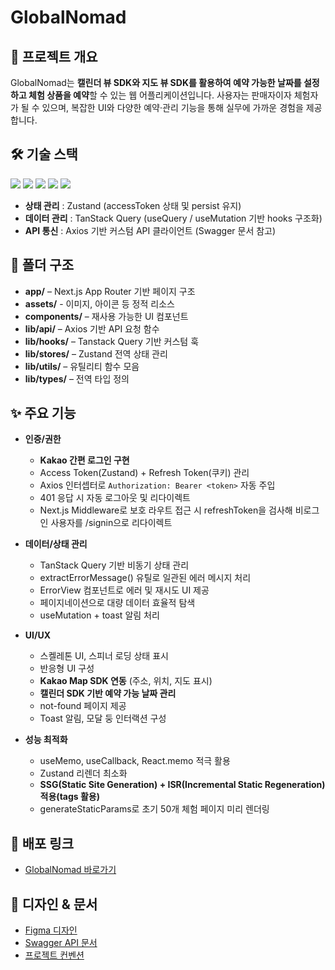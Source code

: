 # GlobalNomad

## 📌 프로젝트 개요
GlobalNomad는 **캘린더 뷰 SDK와 지도 뷰 SDK를 활용하여 예약 가능한 날짜를 설정하고 체험 상품을 예약**할 수 있는 웹 어플리케이션입니다. 사용자는 판매자이자 체험자가 될 수 있으며, 복잡한 UI와 다양한 예약·관리 기능을 통해 실무에 가까운 경험을 제공합니다.

## 🛠 기술 스택
<p align="left"> 
  <img src="https://img.shields.io/badge/HTML5-E34F26?style=flat&logo=html5&logoColor=white"/> 
  <img src="https://img.shields.io/badge/Tailwind%20CSS-06B6D4?style=flat&logo=tailwindcss&logoColor=white"/> 
  <img src="https://img.shields.io/badge/TypeScript-3178C6?style=flat&logo=typescript&logoColor=white"/> 
  <img src="https://img.shields.io/badge/React-61DAFB?style=flat&logo=react&logoColor=black"/>
  <img src="https://img.shields.io/badge/Next.js-000000?style=flat&logo=nextdotjs&logoColor=white"/> 
</p>

- **상태 관리** : Zustand (accessToken 상태 및 persist 유지)
- **데이터 관리** : TanStack Query (useQuery / useMutation 기반 hooks 구조화)
- **API 통신** : Axios 기반 커스텀 API 클라이언트 (Swagger 문서 참고)

## 📂 폴더 구조
- **app/** – Next.js App Router 기반 페이지 구조
- **assets/** - 이미지, 아이콘 등 정적 리소스
- **components/** – 재사용 가능한 UI 컴포넌트
- **lib/api/** – Axios 기반 API 요청 함수
- **lib/hooks/** – Tanstack Query 기반 커스텀 훅
- **lib/stores/** – Zustand 전역 상태 관리
- **lib/utils/** – 유틸리티 함수 모음
- **lib/types/** – 전역 타입 정의

## ✨ 주요 기능
- **인증/권한**
  - **Kakao 간편 로그인 구현**
  - Access Token(Zustand) + Refresh Token(쿠키) 관리
  - Axios 인터셉터로 `Authorization: Bearer <token>` 자동 주입
  - 401 응답 시 자동 로그아웃 및 리다이렉트
  - Next.js Middleware로 보호 라우트 접근 시 refreshToken을 검사해 비로그인 사용자를 /signin으로 리다이렉트
  
- **데이터/상태 관리**
  - TanStack Query 기반 비동기 상태 관리
  - extractErrorMessage() 유틸로 일관된 에러 메시지 처리
  - ErrorView 컴포넌트로 에러 및 재시도 UI 제공
  - 페이지네이션으로 대량 데이터 효율적 탐색
  - useMutation + toast 알림 처리
  
- **UI/UX**
  - 스켈레톤 UI, 스피너 로딩 상태 표시
  - 반응형 UI 구성
  - **Kakao Map SDK 연동** (주소, 위치, 지도 표시)
  - **캘린더 SDK 기반 예약 가능 날짜 관리**
  - not-found 페이지 제공
  - Toast 알림, 모달 둥 인터랙션 구성
  
- **성능 최적화**
  - useMemo, useCallback, React.memo 적극 활용
  - Zustand 리렌더 최소화
  - **SSG(Static Site Generation) + ISR(Incremental Static Regeneration) 적용(tags 활용)**
  - generateStaticParams로 초기 50개 체험 페이지 미리 렌더링

## 🚀 배포 링크
- [GlobalNomad 바로가기](https://globalnomad-zeta.vercel.app/)
## 🎨 디자인 & 문서
- [Figma 디자인](https://www.figma.com/design/0mPBOCUduoHqA28vmt9arZ/GlobalNomad?node-id=0-1&p=f&t=dOQ20knI8Uwr8ybX-0)
- [Swagger API 문서](https://sp-globalnomad-api.vercel.app/docs/#/)
- [프로젝트 컨벤션](https://chivalrous-barberry-9bb.notion.site/254a83bcc886808b878ef679236ee7c5)
